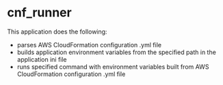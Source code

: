 # cnf_runner

This application does the following:
- parses AWS CloudFormation configuration .yml file
- builds application environment variables from the specified path in the application ini file
- runs specified command with environment variables built from AWS CloudFormation configuration .yml file
